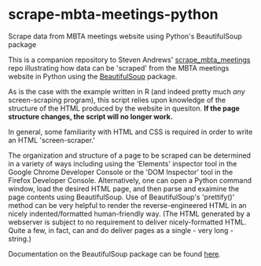 # scrape-mbta-meetings-python
Scrape data from MBTA meetings website using Python's BeautifulSoup package

This is a companion repository to Steven Andrews' [scrape_mbta_meetings](https://github.com/CTPSSTAFF/scrape_mbta_meetings) repo 
illustrating how data can be 'scraped' from the MBTA meetings website in Python using 
the [BeautifulSoup](https://www.crummy.com/software/BeautifulSoup/) package.

As is the case with the example written in R (and indeed pretty much _any_ screen-scraping program), this script relies upon knowledge of
the structure of the HTML produced by the website in quesiton. __If the page structure changes, the script will no longer work.__

In general, some familiarity with HTML and CSS is required in order to write an HTML 'screen-scraper.' 

The organization and structure of a page to be scraped can be determined in a variety of ways including using the 'Elements' inspector tool in
the Google Chrome Developer Console or the 'DOM Inspector' tool in the Firefox Developer Console.
Alternatively, one can open a Python command window, load the desired HTML page, and then parse and exaimine the page contents using BeautifulSoup.
Use of BeautifulSoup's 'prettify()' method can be very helpful to render the reverse-engineered HTML in an nicely indented/formatted 
human-friendly way. (The HTML generated by a webserver is subject to no requirement to deliver nicely-formatted HTML. Quite a few, in fact, 
can and do deliver pages as a single - very long - string.)

Documentation on the BeautifulSoup package can be found [here](https://www.crummy.com/software/BeautifulSoup/bs4/doc/#).
